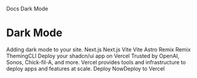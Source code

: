 Docs
Dark Mode
# Dark Mode
Adding dark mode to your site.
Next.js
Next.js
Vite
Vite
Astro
Remix
Remix
ThemingCLI
Deploy your shadcn/ui app on Vercel
Trusted by OpenAI, Sonos, Chick-fil-A, and more.
Vercel provides tools and infrastructure to deploy apps and features at scale.
Deploy NowDeploy to Vercel
